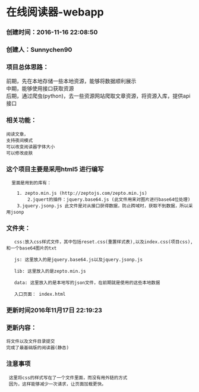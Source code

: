 # 在线阅读器-webapp

### 创建时间：2016-11-16 22:08:50
### 创建人：Sunnychen90

### 项目总体思路：  
   前期，先在本地存储一些本地资源，能够将数据顺利展示  
   中期，能够使用接口获取资源   
   后期，通过爬虫(python)，去一些资源网站爬取文章资源，将资源入库，提供api接口

### 相关功能：

    阅读文章，
    支持夜间模式
    可以改变阅读器字体大小
    可以修改皮肤

###  这个项目主要是采用html5 进行编写

      里面是用到的库有：

        1. zepto.min.js (http://zeptojs.com/zepto.min.js)
  			2.jquert的插件：jquery.base64.js (此文件用来对图片进行base64位处理)
        3.jquery.jsonp.js 此文件是对从接口获得数据，防止跨域时，获取不到数据，所以采用jsonp		

###  文件夹：
       css:放入css样式文件，其中包括reset.css(重置样式表),以及index.css(项目css),和一个base64图片的txt

       js: 这里放入的是jquery.base64.js以及jquery.jsonp.js

       lib: 这里放入的是zepto.min.js

       data: 这里放入的是本地写的json文件，在前期就是使用的这些本地数据

       入口页面： index.html





### 更新时间2016年11月17日 22:19:23

### 更新内容：

    将文件以及文件目录提交
    完成了最基础版的阅读器(静态)

### 注意事项

     这里将css的样式写在了一个文件里面，而没有用外链的方式
     因为，这样能够减少一次请求，让页面加载更快。    


